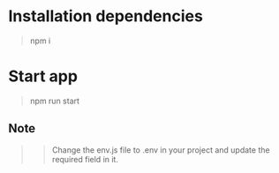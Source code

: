 # Installation dependencies
> npm i

# Start app
> npm run start

## Note
>> Change the env.js file to .env in your project and update the required field in it. 
